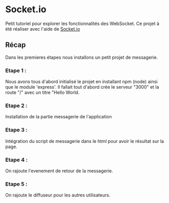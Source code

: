 # Socket.io

Petit tutoriel pour explorer les fonctionnalités des WebSocket.
Ce projet à été réaliser avec l'aide de [Socket.io](https://socket.io/docs/v4/tutorial/introduction)

## Récap

Dans les premieres étapes nous installons un petit projet de messagerie.

### Etape 1 :

Nous avons tous d'abord initialisé le projet en installant npm (node) ainsi que le module 'express'.
Il fallait tout d'abord crée le serveur "3000" et la route "/" avec un titre "Hello World.

### Etape 2 :

Installation de la partie messagerie de l'application

### Etape 3 :

Intégration du script de messagerie dans le html pour avoir le résultat sur la page.

### Etape 4 :

On rajoute l'evenement de retour de la messagerie.

### Etape 5 :

On rajoute le diffuseur pour les autres utilisateurs.